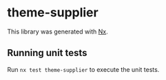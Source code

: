 # theme-supplier

This library was generated with [Nx](https://nx.dev).

## Running unit tests

Run `nx test theme-supplier` to execute the unit tests.
